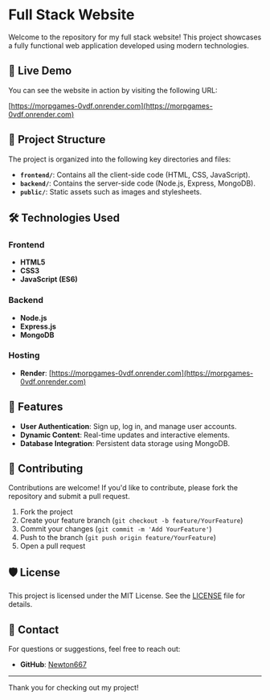 # Full Stack Website

Welcome to the repository for my full stack website! This project showcases a fully functional web application developed using modern technologies.

## 🚀 Live Demo

You can see the website in action by visiting the following URL:

[https://morpgames-0vdf.onrender.com](https://morpgames-0vdf.onrender.com)

## 📂 Project Structure

The project is organized into the following key directories and files:

- **`frontend/`**: Contains all the client-side code (HTML, CSS, JavaScript).
- **`backend/`**: Contains the server-side code (Node.js, Express, MongoDB).
- **`public/`**: Static assets such as images and stylesheets.

## 🛠️ Technologies Used

### Frontend
- **HTML5**
- **CSS3**
- **JavaScript (ES6)**

### Backend
- **Node.js**
- **Express.js**
- **MongoDB**

### Hosting
- **Render**: [https://morpgames-0vdf.onrender.com](https://morpgames-0vdf.onrender.com)

## 📝 Features
- **User Authentication**: Sign up, log in, and manage user accounts.
- **Dynamic Content**: Real-time updates and interactive elements.
- **Database Integration**: Persistent data storage using MongoDB.

## 🤝 Contributing

Contributions are welcome! If you'd like to contribute, please fork the repository and submit a pull request.

1. Fork the project
2. Create your feature branch (`git checkout -b feature/YourFeature`)
3. Commit your changes (`git commit -m 'Add YourFeature'`)
4. Push to the branch (`git push origin feature/YourFeature`)
5. Open a pull request

## 🛡️ License

This project is licensed under the MIT License. See the [LICENSE](LICENSE) file for details.

## 📧 Contact

For questions or suggestions, feel free to reach out:
- **GitHub**: [Newton667](https://github.com/Newton667)

---

Thank you for checking out my project!


